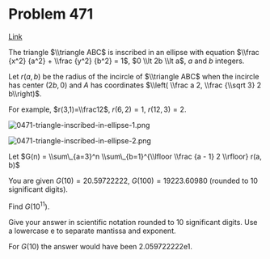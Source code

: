 # Problem 471

[Link](https://projecteuler.net/problem=471)

The triangle $\\triangle ABC$ is inscribed in an ellipse with equation $\\frac {x^2} {a^2} + \\frac {y^2} {b^2} = 1$, $0 \\lt 2b \\lt a$, $a$ and $b$ integers.

Let $r(a, b)$ be the radius of the incircle of $\\triangle ABC$ when the incircle has center $(2b, 0)$ and $A$ has coordinates $\\left( \\frac a 2, \\frac {\\sqrt 3} 2 b\\right)$.

For example, $r(3,1)=\\frac12$, $r(6,2)=1$, $r(12,3)=2$.

![0471-triangle-inscribed-in-ellipse-1.png](resources/images/0471-triangle-inscribed-in-ellipse-1.png?1678992053)

![0471-triangle-inscribed-in-ellipse-2.png](resources/images/0471-triangle-inscribed-in-ellipse-2.png?1678992053)

Let $G(n) = \\sum\_{a=3}^n \\sum\_{b=1}^{\\lfloor \\frac {a - 1} 2 \\rfloor} r(a, b)$

You are given $G(10) = 20.59722222$, $G(100) = 19223.60980$ (rounded to $10$ significant digits).

Find $G(10^{11})$.

Give your answer in scientific notation rounded to $10$ significant digits. Use a lowercase e to separate mantissa and exponent.

For $G(10)$ the answer would have been 2.059722222e1.